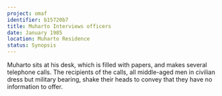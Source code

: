 ```yaml
---
project: omaf
identifier: b15720b7
title: Muharto Interviews officers
date: January 1985 
location: Muharto Residence
status: Synopsis
---
```


Muharto sits at his desk, which is filled with papers, and makes several telephone calls. The recipients of the calls, all middle-aged men in civilian dress but military bearing, shake their heads to convey that they have no information to offer.  